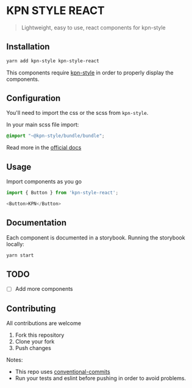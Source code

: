 # KPN STYLE REACT

> Lightweight, easy to use, react components for kpn-style

## Installation

```bash
yarn add kpn-style kpn-style-react
```

This components require [kpn-style](https://github.com/kpn/kpn-style) in order to
properly display the components.

## Configuration

You'll need to import the css or the scss from `kpn-style`.

In your main scss file import:

```scss
@import "~@kpn-style/bundle/bundle";
```

Read more in the [official docs](https://style.kpn.com/getting-started/quick-start)

## Usage

Import components as you go

```js
import { Button } from 'kpn-style-react';

<Button>KPN</Button>
```

## Documentation

Each component is documented in a storybook.
Running the storybook locally:

```bash
yarn start
```

## TODO

- [ ] Add more components

## Contributing

All contributions are welcome

1. Fork this repository
2. Clone your fork
3. Push changes

Notes:

- This repo uses [conventional-commits](https://www.conventionalcommits.org/en/v1.0.0/)
- Run your tests and eslint before pushing in order to avoid problems.
